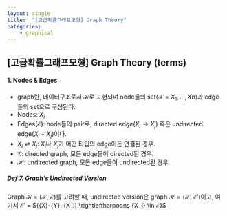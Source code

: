 ```yaml
---
layout: single
title:  "[고급확률그래프모형] Graph Theory"
categories:
    - graphical
---
```


## [고급확률그래프모형] Graph Theory (terms)

#### 1. Nodes & Edges

- graph란, 데이터구조로서 $\mathcal{K}$로 표현되며 node들의 set($\mathcal{X}$ = ${X_{1}, ..., X{n}}$)과 edge들의 set으로 구성된다.
- Nodes: ${X_i}$
- Edges($\mathcal{E}$): node들의 pair로, directed edge(${X_i} \rightarrow {X_j}$) 혹은 undirected edge(${X_i}-{X_j}$)이다.
- ${X_i} \rightleftharpoons {X_j}$: ${X_i}$나 ${X_j}$가 어떤 타입의 edge이든 연결된 경우.
- $\mathcal{G}$: directed graph, 모든 edge들이 directed된 경우.
- $\mathcal{H}$: undirected graph, 모든 edge들이 undirected된 경우.

##### Def 7. Graph's Undirected Version

Graph $\mathcal{K}$ = ($\mathcal{X}$, $\mathcal{E}$)를 고려할 때, undirected version은 graph $\mathcal{H}$ = ($\mathcal{X}$, $\mathcal{E'}$)이고, 여기서 $\mathcal{E'}$ = $\{{X}-{Y}: {X_i} \rightleftharpoons {X_j} \in $\mathcal{E}$\}$

